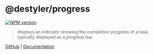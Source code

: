 # @destyler/progress

[![NPM version](https://img.shields.io/npm/v/@destyler/progress?color=a1b858&progress=)](https://www.npmjs.com/package/@destyler/progress)

> displays an indicator showing the completion progress of a task, typically displayed as a progress bar.

[GitHub](https://github.com/destyler/destyler) | [Documentation](https://destyler-dev.zeabur.app/)
